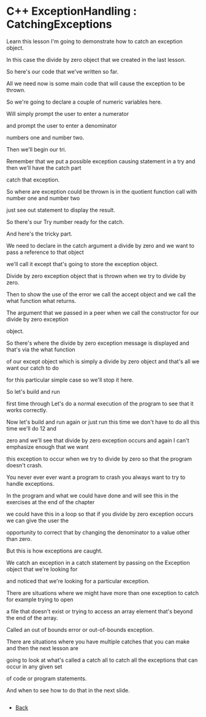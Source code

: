 # C++ ExceptionHandling : CatchingExceptions


Learn this lesson I'm going to demonstrate how to catch an exception object.

In this case the divide by zero object that we created in the last lesson.

So here's our code that we've written so far.

All we need now is some main code that will cause the exception to be thrown.

So we're going to declare a couple of numeric variables here.

Will simply prompt the user to enter a numerator

and prompt the user to enter a denominator

numbers one and number two.

Then we'll begin our tri.

Remember that we put a possible exception causing statement in a try and then we'll have the catch part

catch that exception.

So where are exception could be thrown is in the quotient function call with number one and number two

just see out statement to display the result.

So there's our Try number ready for the catch.

And here's the tricky part.

We need to declare in the catch argument a divide by zero and we want to pass a reference to that object

we'll call it except that's going to store the exception object.

Divide by zero exception object that is thrown when we try to divide by zero.

Then to show the use of the error we call the accept object and we call the what function what returns.

The argument that we passed in a peer when we call the constructor for our divide by zero exception

object.

So there's where the divide by zero exception message is displayed and that's via the what function

of our except object which is simply a divide by zero object and that's all we want our catch to do

for this particular simple case so we'll stop it here.

So let's build and run

first time through Let's do a normal execution of the program to see that it works correctly.

Now let's build and run again or just run this time we don't have to do all this time we'll do 12 and

zero and we'll see that divide by zero exception occurs and again I can't emphasize enough that we want

this exception to occur when we try to divide by zero so that the program doesn't crash.

You never ever ever want a program to crash you always want to try to handle exceptions.

In the program and what we could have done and will see this in the exercises at the end of the chapter

we could have this in a loop so that if you divide by zero exception occurs we can give the user the

opportunity to correct that by changing the denominator to a value other than zero.

But this is how exceptions are caught.

We catch an exception in a catch statement by passing on the Exception object that we're looking for

and noticed that we're looking for a particular exception.

There are situations where we might have more than one exception to catch for example trying to open

a file that doesn't exist or trying to access an array element that's beyond the end of the array.

Called an out of bounds error or out-of-bounds exception.

There are situations where you have multiple catches that you can make and then the next lesson are

going to look at what's called a catch all to catch all the exceptions that can occur in any given set

of code or program statements.

And when to see how to do that in the next slide.


```cpp
```
- [Back](./README.MD)

